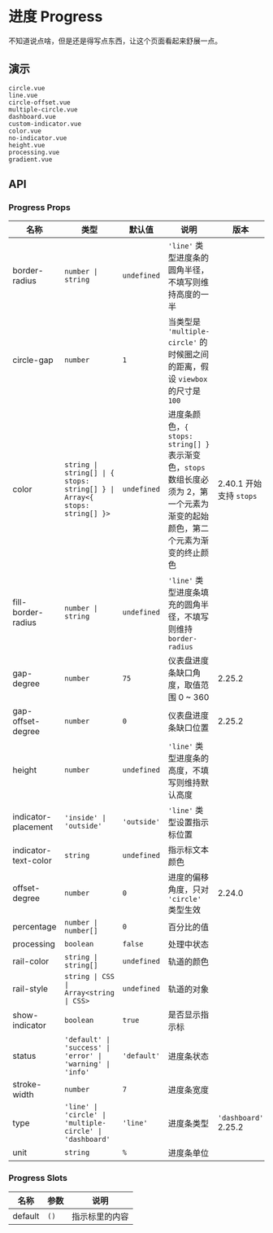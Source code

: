 # 进度 Progress

不知道说点啥，但是还是得写点东西，让这个页面看起来舒展一点。

## 演示

```demo
circle.vue
line.vue
circle-offset.vue
multiple-circle.vue
dashboard.vue
custom-indicator.vue
color.vue
no-indicator.vue
height.vue
processing.vue
gradient.vue
```

## API

### Progress Props

| 名称 | 类型 | 默认值 | 说明 | 版本 |
| --- | --- | --- | --- | --- |
| border-radius | `number \| string` | `undefined` | `'line'` 类型进度条的圆角半径，不填写则维持高度的一半 |  |
| circle-gap | `number` | `1` | 当类型是 `'multiple-circle'` 的时候圈之间的距离，假设 `viewbox` 的尺寸是 `100` |  |
| color | `string \| string[] \| { stops: string[] } \| Array<{ stops: string[] }>` | `undefined` | 进度条颜色，`{ stops: string[] }` 表示渐变色，`stops` 数组长度必须为 2，第一个元素为渐变的起始颜色，第二个元素为渐变的终止颜色 | 2.40.1 开始支持 `stops` |
| fill-border-radius | `number \| string` | `undefined` | `'line'` 类型进度条填充的圆角半径，不填写则维持 `border-radius` |  |
| gap-degree | `number` | `75` | 仪表盘进度条缺口角度，取值范围 0 ~ 360 | 2.25.2 |
| gap-offset-degree | `number` | `0` | 仪表盘进度条缺口位置 | 2.25.2 |
| height | `number` | `undefined` | `'line'` 类型进度条的高度，不填写则维持默认高度 |  |
| indicator-placement | `'inside' \| 'outside'` | `'outside'` | `'line'` 类型设置指示标位置 |  |
| indicator-text-color | `string` | `undefined` | 指示标文本颜色 |  |
| offset-degree | `number` | `0` | 进度的偏移角度，只对 `'circle'` 类型生效 | 2.24.0 |
| percentage | `number \| number[]` | `0` | 百分比的值 |  |
| processing | `boolean` | `false` | 处理中状态 |  |
| rail-color | `string \| string[]` | `undefined` | 轨道的颜色 |  |
| rail-style | `string \| CSS \| Array<string \| CSS>` | `undefined` | 轨道的对象 |  |
| show-indicator | `boolean` | `true` | 是否显示指示标 |  |
| status | `'default' \| 'success' \| 'error' \| 'warning' \| 'info'` | `'default'` | 进度条状态 |  |
| stroke-width | `number` | `7` | 进度条宽度 |  |
| type | `'line' \| 'circle' \| 'multiple-circle' \| 'dashboard'` | `'line'` | 进度条类型 | `'dashboard'` 2.25.2 |
| unit | `string` | `%` | 进度条单位 |  |

### Progress Slots

| 名称    | 参数 | 说明           |
| ------- | ---- | -------------- |
| default | `()` | 指示标里的内容 |
